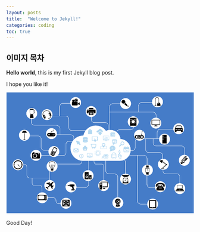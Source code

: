```yaml
---
layout: posts
title:  "Welcome to Jekyll!"
categories: coding
toc: true
---
```


## 이미지 목차
**Hello world**, this is my first Jekyll blog post.

I hope you like it!

![net](../net.png)

Good Day!
